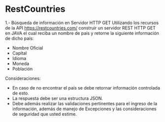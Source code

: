 # RestCountries
1.- Búsqueda de información en Servidor HTTP GET
Utilizando los recursos de la API https://restcountries.com/ construir un
servidor REST HTTP GET en JAVA el cual reciba un nombre de país y retorne la
siguiente información de dicho país:

- Nombre Oficial
- Capital
- Idioma
- Moneda
- Población

Consideraciones:

- En caso de no encontrar el país se debe retornar información controlada de
esto.
- La respuesta debe ser una estructura JSON.
- Debe además realizar las
validaciones pertinentes para el ingreso de la información, además de manejo de
Excepciones y las consideraciones de seguridad que usted estime.
